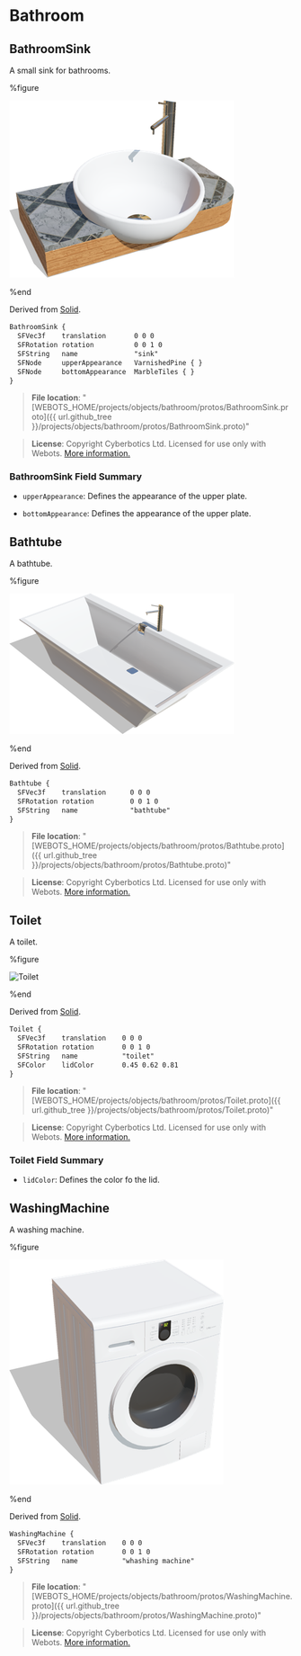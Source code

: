 # Bathroom

## BathroomSink

A small sink for bathrooms.

%figure

![BathroomSink](images/objects/bathroom/BathroomSink/model.thumbnail.png)

%end

Derived from [Solid](../reference/solid.md).

```
BathroomSink {
  SFVec3f    translation       0 0 0
  SFRotation rotation          0 0 1 0
  SFString   name              "sink"
  SFNode     upperAppearance   VarnishedPine { }
  SFNode     bottomAppearance  MarbleTiles { }
}
```

> **File location**: "[WEBOTS\_HOME/projects/objects/bathroom/protos/BathroomSink.proto]({{ url.github_tree }}/projects/objects/bathroom/protos/BathroomSink.proto)"

> **License**: Copyright Cyberbotics Ltd. Licensed for use only with Webots.
[More information.](https://cyberbotics.com/webots_assets_license)

### BathroomSink Field Summary

- `upperAppearance`: Defines the appearance of the upper plate.

- `bottomAppearance`: Defines the appearance of the upper plate.

## Bathtube

A bathtube.

%figure

![Bathtube](images/objects/bathroom/Bathtube/model.thumbnail.png)

%end

Derived from [Solid](../reference/solid.md).

```
Bathtube {
  SFVec3f    translation      0 0 0
  SFRotation rotation         0 0 1 0
  SFString   name             "bathtube"
}
```

> **File location**: "[WEBOTS\_HOME/projects/objects/bathroom/protos/Bathtube.proto]({{ url.github_tree }}/projects/objects/bathroom/protos/Bathtube.proto)"

> **License**: Copyright Cyberbotics Ltd. Licensed for use only with Webots.
[More information.](https://cyberbotics.com/webots_assets_license)

## Toilet

A toilet.

%figure

![Toilet](images/objects/bathroom/Toilet/model.thumbnail.png)

%end

Derived from [Solid](../reference/solid.md).

```
Toilet {
  SFVec3f    translation    0 0 0
  SFRotation rotation       0 0 1 0
  SFString   name           "toilet"
  SFColor    lidColor       0.45 0.62 0.81
}
```

> **File location**: "[WEBOTS\_HOME/projects/objects/bathroom/protos/Toilet.proto]({{ url.github_tree }}/projects/objects/bathroom/protos/Toilet.proto)"

> **License**: Copyright Cyberbotics Ltd. Licensed for use only with Webots.
[More information.](https://cyberbotics.com/webots_assets_license)

### Toilet Field Summary

- `lidColor`: Defines the color fo the lid.

## WashingMachine

A washing machine.

%figure

![WashingMachine](images/objects/bathroom/WashingMachine/model.thumbnail.png)

%end

Derived from [Solid](../reference/solid.md).

```
WashingMachine {
  SFVec3f    translation    0 0 0
  SFRotation rotation       0 0 1 0
  SFString   name           "whashing machine"
}
```

> **File location**: "[WEBOTS\_HOME/projects/objects/bathroom/protos/WashingMachine.proto]({{ url.github_tree }}/projects/objects/bathroom/protos/WashingMachine.proto)"

> **License**: Copyright Cyberbotics Ltd. Licensed for use only with Webots.
[More information.](https://cyberbotics.com/webots_assets_license)
